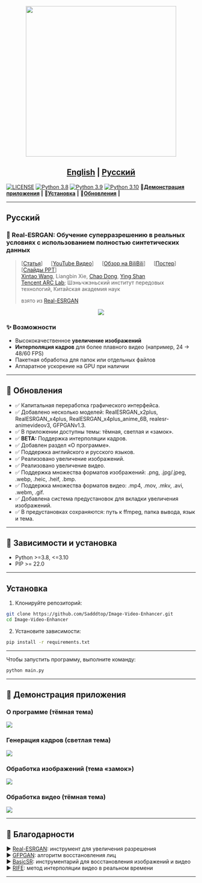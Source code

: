 <p align="center">
  <img src="assets/logo.png" height=400>
</p>

## <div align="center"><b><a href="README.md">English</a> | <a href="README_RU.md">Русский</a></b></div>

[![LICENSE](https://img.shields.io/github/license/xinntao/basicsr.svg)](https://github.com/xinntao/BasicSR/blob/master/LICENSE.txt)
[![Python 3.8](https://img.shields.io/badge/python-3.8-blue.svg?logo=python&logoColor=white)](https://www.python.org/downloads/release/python-380/)
[![Python 3.9](https://img.shields.io/badge/python-3.9-blue.svg?logo=python&logoColor=white)](https://www.python.org/downloads/release/python-390/)
[![Python 3.10](https://img.shields.io/badge/python-3.10-blue.svg?logo=python&logoColor=white)](https://www.python.org/downloads/release/python-3100/)
👀[**Демонстрация приложения**](#-демонстрация-приложения) **|** 🔧[**Установка**](#-зависимости-и-установка) **|** 🚩[**Обновления**](#-обновления) **|**

---

## Русский

### 📖 Real-ESRGAN: Обучение суперразрешению в реальных условиях с использованием полностью синтетических данных

> \[[Статья](https://arxiv.org/abs/2107.10833)]   \[[YouTube Видео](https://www.youtube.com/watch?v=fxHWoDSSvSc)]   \[[Обзор на BiliBili](https://www.bilibili.com/video/BV1H34y1m7sS/)]   \[[Постер](https://xinntao.github.io/projects/RealESRGAN_src/RealESRGAN_poster.pdf)]   \[[Слайды PPT](https://docs.google.com/presentation/d/1QtW6Iy8rm8rGLsJ0Ldti6kP-7Qyzy6XL/edit?usp=sharing&ouid=109799856763657548160&rtpof=true&sd=true)]<br>
> [Xintao Wang](https://xinntao.github.io/), Liangbin Xie, [Chao Dong](https://scholar.google.com.hk/citations?user=OSDCB0UAAAAJ), [Ying Shan](https://scholar.google.com/citations?user=4oXBp9UAAAAJ&hl=en) <br>
> [Tencent ARC Lab](https://arc.tencent.com/en/ai-demos/imgRestore); Шэньчжэньский институт передовых технологий, Китайская академия наук
>
> взято из [Real-ESRGAN](https://github.com/xinntao/Real-ESRGAN)

<p align="center">
  <img src="assets/teaser.jpg">
</p>

### ✨ Возможности

* Высококачественное **увеличение изображений**
* **Интерполяция кадров** для более плавного видео (например, 24 → 48/60 FPS)
* Пакетная обработка для папок или отдельных файлов
* Аппаратное ускорение на GPU при наличии

---

## 🚩 Обновления

* ✅ Капитальная переработка графического интерфейса.
* ✅ Добавлено несколько моделей: RealESRGAN\_x2plus, RealESRGAN\_x4plus, RealESRGAN\_x4plus\_anime\_6B, realesr-animevideov3, GFPGANv1.3.
* ✅ В приложении доступны темы: тёмная, светлая и «замок».
* ✅ **BETA:** Поддержка интерполяции кадров.
* ✅ Добавлен раздел «О программе».
* ✅ Поддержка английского и русского языков.
* ✅ Реализовано увеличение изображений.
* ✅ Реализовано увеличение видео.
* ✅ Поддержка множества форматов изображений: .png, .jpg/.jpeg, .webp, .heic, .heif, .bmp.
* ✅ Поддержка множества форматов видео: .mp4, .mov, .mkv, .avi, .webm, .gif.
* ✅ Добавлена система предустановок для вкладки увеличения изображений.
* ✅ В предустановках сохраняются: путь к ffmpeg, папка вывода, язык и тема.

---

## 🔧 Зависимости и установка

* Python >=3.8, <=3.10
* PIP >= 22.0

---

## Установка

1. Клонируйте репозиторий:

```bash
git clone https://github.com/Sadddtop/Image-Video-Enhancer.git
cd Image-Video-Enhancer
```

2. Установите зависимости:

```bash
pip install -r requirements.txt
```

---

Чтобы запустить программу, выполните команду:

```bash
python main.py
```

---

## 👀 Демонстрация приложения

### О программе (тёмная тема)

<p>
  <img src="assets/screenshots/About (dark theme).png">
</p>

### Генерация кадров (светлая тема)

<p>
  <img src="assets/screenshots/Frame generation (light theme).png">
</p>

### Обработка изображений (тема «замок»)

<p>
  <img src="assets/screenshots/Image processing (castle theme).png">
</p>

### Обработка видео (тёмная тема)

<p>
  <img src="assets/screenshots/Video processing (dark theme).png">
</p>

---

## 📖 Благодарности

▶️ [Real-ESRGAN](https://github.com/xinntao/Real-ESRGAN): инструмент для увеличения разрешения <br>
▶️ [GFPGAN](https://github.com/TencentARC/GFPGAN): алгоритм восстановления лиц <br>
▶️ [BasicSR](https://github.com/xinntao/BasicSR): инструментарий для восстановления изображений и видео <br>
▶️ [RIFE](https://github.com/hzwer/ECCV2022-RIFE): метод интерполяции видео в реальном времени <br>

---
